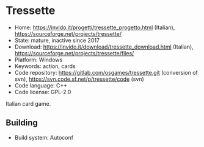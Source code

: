 # Tressette

- Home: https://invido.it/progetti/tressette_progetto.html (Italian), https://sourceforge.net/projects/tressette/
- State: mature, inactive since 2017
- Download: https://invido.it/download/tressette_download.html (Italian), https://sourceforge.net/projects/tressette/files/
- Platform: Windows
- Keywords: action, cards
- Code repository: https://gitlab.com/osgames/tressette.git (conversion of svn), https://svn.code.sf.net/p/tressette/code (svn)
- Code language: C++
- Code license: GPL-2.0

Italian card game.

## Building

- Build system: Autoconf
